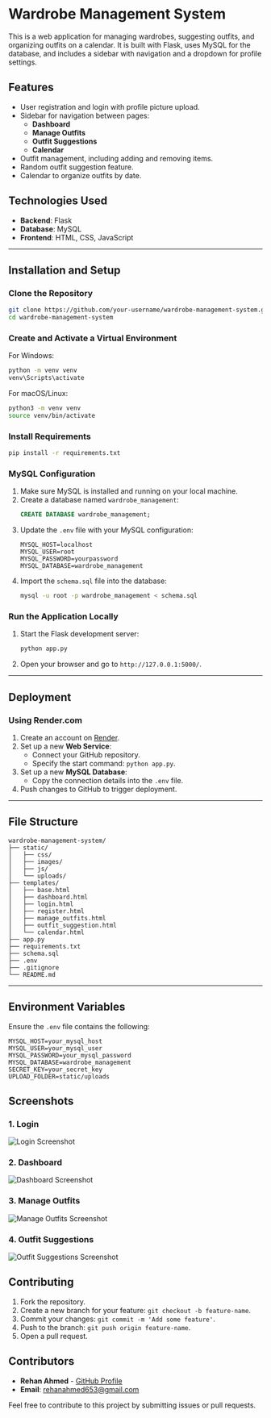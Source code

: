 # Wardrobe Management System

This is a web application for managing wardrobes, suggesting outfits, and organizing outfits on a calendar. It is built with Flask, uses MySQL for the database, and includes a sidebar with navigation and a dropdown for profile settings.

## Features

- User registration and login with profile picture upload.
- Sidebar for navigation between pages:
  - **Dashboard**
  - **Manage Outfits**
  - **Outfit Suggestions**
  - **Calendar**
- Outfit management, including adding and removing items.
- Random outfit suggestion feature.
- Calendar to organize outfits by date.

## Technologies Used

- **Backend**: Flask
- **Database**: MySQL
- **Frontend**: HTML, CSS, JavaScript

---

## Installation and Setup

### Clone the Repository
```bash
git clone https://github.com/your-username/wardrobe-management-system.git
cd wardrobe-management-system
```

### Create and Activate a Virtual Environment
For Windows:
```bash
python -m venv venv
venv\Scripts\activate
```
For macOS/Linux:
```bash
python3 -m venv venv
source venv/bin/activate
```

### Install Requirements
```bash
pip install -r requirements.txt
```

### MySQL Configuration
1. Make sure MySQL is installed and running on your local machine.
2. Create a database named `wardrobe_management`:
   ```sql
   CREATE DATABASE wardrobe_management;
   ```
3. Update the `.env` file with your MySQL configuration:
   ```env
   MYSQL_HOST=localhost
   MYSQL_USER=root
   MYSQL_PASSWORD=yourpassword
   MYSQL_DATABASE=wardrobe_management
   ```
4. Import the `schema.sql` file into the database:
   ```bash
   mysql -u root -p wardrobe_management < schema.sql
   ```

### Run the Application Locally
1. Start the Flask development server:
   ```bash
   python app.py
   ```
2. Open your browser and go to `http://127.0.0.1:5000/`.

---

## Deployment

### Using Render.com
1. Create an account on [Render](https://render.com/).
2. Set up a new **Web Service**:
   - Connect your GitHub repository.
   - Specify the start command: `python app.py`.
3. Set up a new **MySQL Database**:
   - Copy the connection details into the `.env` file.
4. Push changes to GitHub to trigger deployment.

---

## File Structure
```plaintext
wardrobe-management-system/
├── static/
│   ├── css/
│   ├── images/
│   ├── js/
│   └── uploads/
├── templates/
│   ├── base.html
│   ├── dashboard.html
│   ├── login.html
│   ├── register.html
│   ├── manage_outfits.html
│   ├── outfit_suggestion.html
│   └── calendar.html
├── app.py
├── requirements.txt
├── schema.sql
├── .env
├── .gitignore
└── README.md
```

---

## Environment Variables
Ensure the `.env` file contains the following:
```env
MYSQL_HOST=your_mysql_host
MYSQL_USER=your_mysql_user
MYSQL_PASSWORD=your_mysql_password
MYSQL_DATABASE=wardrobe_management
SECRET_KEY=your_secret_key
UPLOAD_FOLDER=static/uploads
```

## Screenshots

### 1. Login
![Login Screenshot](screenshots/login.png)

### 2. Dashboard
![Dashboard Screenshot](screenshots/dashboard.png)

### 3. Manage Outfits
![Manage Outfits Screenshot](screenshots/manage_outfits.png)

### 4. Outfit Suggestions
![Outfit Suggestions Screenshot](screenshots/outfit_suggestions.png)

## Contributing

1. Fork the repository.
2. Create a new branch for your feature: `git checkout -b feature-name`.
3. Commit your changes: `git commit -m 'Add some feature'`.
4. Push to the branch: `git push origin feature-name`.
5. Open a pull request.

## Contributors
- **Rehan Ahmed** - [GitHub Profile](https://github.com/rehann-ahmed)
- **Email**: rehanahmed653@gmail.com

Feel free to contribute to this project by submitting issues or pull requests.

